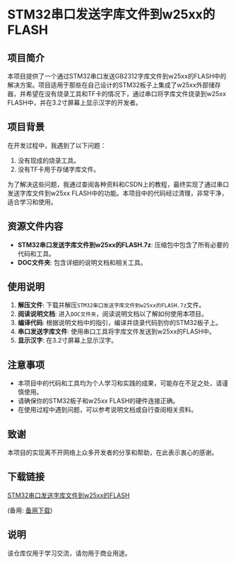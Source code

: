 # STM32串口发送字库文件到w25xx的FLASH

## 项目简介

本项目提供了一个通过STM32串口发送GB2312字库文件到w25xx的FLASH中的解决方案。项目适用于那些在自己设计的STM32板子上集成了w25xx外部储存器，并希望在没有烧录工具和TF卡的情况下，通过串口将字库文件烧录到w25xx FLASH中，并在3.2寸屏幕上显示汉字的开发者。

## 项目背景

在开发过程中，我遇到了以下问题：
1. 没有现成的烧录工具。
2. 没有TF卡用于存储字库文件。

为了解决这些问题，我通过查阅各种资料和CSDN上的教程，最终实现了通过串口发送字库文件到w25xx FLASH中的功能。本项目中的代码经过清理，非常干净，适合学习和使用。

## 资源文件内容

- **STM32串口发送字库文件到w25xx的FLASH.7z**: 压缩包中包含了所有必要的代码和工具。
- **DOC文件夹**: 包含详细的说明文档和相关工具。

## 使用说明

1. **解压文件**: 下载并解压`STM32串口发送字库文件到w25xx的FLASH.7z`文件。
2. **阅读说明文档**: 进入`DOC文件夹`，阅读说明文档以了解如何使用本项目。
3. **编译代码**: 根据说明文档中的指引，编译并烧录代码到你的STM32板子上。
4. **串口发送字库文件**: 使用串口工具将字库文件发送到w25xx的FLASH中。
5. **显示汉字**: 在3.2寸屏幕上显示汉字。

## 注意事项

- 本项目中的代码和工具均为个人学习和实践的成果，可能存在不足之处，请谨慎使用。
- 请确保你的STM32板子和w25xx FLASH的硬件连接正确。
- 在使用过程中遇到问题，可以参考说明文档或自行查阅相关资料。

## 致谢

本项目的实现离不开网络上众多开发者的分享和帮助，在此表示衷心的感谢。

## 下载链接
[STM32串口发送字库文件到w25xx的FLASH](https://pan.quark.cn/s/de7f375a1b97) 

(备用: [备用下载](https://pan.baidu.com/s/18Dakprave6iY2HhEJnIAwQ?pwd=1234))

## 说明

该仓库仅用于学习交流，请勿用于商业用途。
